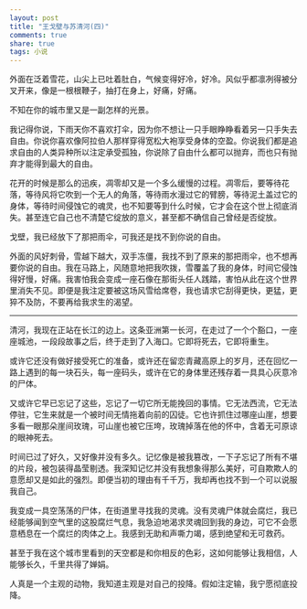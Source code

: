 ```yaml
---
layout: post
title: "王戈壁与苏清河(四)"
comments: true
share: true
tags: 小说
---
```



外面在泛着雪花，山尖上已吐着肚白，气候变得好冷，好冷。风似乎都凛冽得被分叉开来，像是一根根鞭子，抽打在身上，好痛，好痛。

不知在你的城市里又是一副怎样的光景。

我记得你说，下雨天你不喜欢打伞，因为你不想让一只手眼睁睁看着另一只手失去自由。你说你喜欢像阿拉伯人那样穿得宽松大袍享受身体的空盈。你说我们都是追求自由的人类异种所以注定承受孤独，你说除了自由什么都可以抛弃，而也只有抛弃才能得到最大的自由。

花开的时候是那么的迅疾，凋零却又是一个多么缓慢的过程。凋零后，要等待花落，等待风将它吹到一个无人的角落，等待雨水漫过它的臂膀，等待泥土盖过它的身体，等待时间侵蚀它的魂灵，也不知要等到什么时候，它才会在这个世上彻底消失。甚至连它自己也不清楚它绽放的意义，甚至都不确信自己曾经是否绽放。

戈壁，我已经放下了那把雨伞，可我还是找不到你说的自由。

外面的风好刺骨，雪越下越大，双手冻僵，我找不到了原来的那把雨伞，也不想再要你说的自由。我在马路上，风随意地把我吹拨，雪覆盖了我的身体，时间它侵蚀得好慢，好痛。我害怕我会变成一座石像在那街头任人践踏，害怕从此在这个世界里消失不见。即便是我注定要被这场风雪给席卷，我也请求它刮得更快，更猛，更猝不及防，不要再给我求生的渴望。

------

清河，我现在正站在长江的边上。这条亚洲第一长河，在走过了一个个豁口，一座座城池，一段段故事之后，终于走到了入海口。它即将死去，它即将重生。

或许它还没有做好接受死亡的准备，或许还在留恋青藏高原上的岁月，还在回忆一路上遇到的每一块石头，每一座码头，或许在它的身体里还残存着一具具心灰意冷的尸体。

又或许它早已忘记了这些，忘记了一切它所无能挽回的事情。它无法西流，它无法停驻，它生来就是一个被时间无情拖着向前的囚徒。它也许抓住过哪座山崖，想要多看一眼那朵崖间玫瑰，可山崖也被它压垮，玫瑰掉落在他的怀中，含着无可原谅的眼神死去。

时间已过了好久，又好像并没有多久。记忆像是被我篡改，一下子忘记了所有不堪的片段，被包装得晶莹剔透。我深知记忆并没有我想象得那么美好，可自欺欺人的意愿却又是如此的强烈。即便当初的理由有千千万，我却再也找不到一个可以说服我自己。

我变成一具空荡荡的尸体，在街道里寻找我的灵魂。没有灵魂尸体就会腐烂，我已经能够闻到空气里的这股腐烂气息，我急迫地渴求灵魂回到我的身边，可它不会愿意栖息在一个腐烂的肉体之上。我感到无助和声嘶力竭，感到绝望和无可救药。

甚至于我在这个城市里看到的天空都是和你相反的色彩，这如何能够让我相信，人能够长久，千里共得了婵娟。

人真是一个主观的动物，我知道主观是对自己的投降。假如注定输，我宁愿彻底投降。







